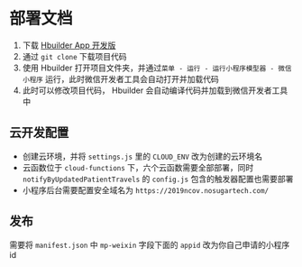 # 部署文档

1. 下载 [Hbuilder App 开发版](https://www.dcloud.io/hbuilderx.html)
2. 通过 `git clone` 下载项目代码
3. 使用 Hbuilder 打开项目文件夹，并通过`菜单 - 运行 - 运行小程序模型器 - 微信小程序` 运行，此时微信开发者工具会自动打开并加载代码
4. 此时可以修改项目代码， Hbuilder 会自动编译代码并加载到微信开发者工具中

## 云开发配置

* 创建云环境，并将 `settings.js` 里的 `CLOUD_ENV` 改为创建的云环境名
* 云函数位于 `cloud-functions` 下，六个云函数需要全部部署，同时 `notifyByUpdatedPatientTravels` 的 `config.js` 包含的触发器配置也需要部署
* 小程序后台需要配置安全域名为 `https://2019ncov.nosugartech.com/`

## 发布

需要将 `manifest.json` 中 `mp-weixin` 字段下面的 `appid` 改为你自己申请的小程序 id

